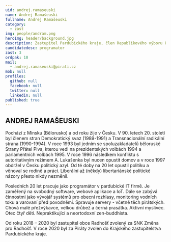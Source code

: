 ```yaml
---
uid: andrej.ramaseuski
name: Andrej Ramašeuski
fullname: Andrej Ramašeuski
category:
  - zast
img: people/andram.png
heroImg: header/background.jpg
description: Zastupitel Pardubického kraje, člen Republikového výboru Pirátů, člen Technického odboru Pirátů, člen MS Českotřebovsko
candidatedesc: programator
zast: 3
ordpak: 10
mail:
  - andrej.ramaseuski@pirati.cz 
mob: null
profiles:
  github: null
  facebook: null
  twitter: null
  linkedin: null
published: true
---
```

## ANDREJ RAMAŠEUSKI

Pochází z Minsku (Bělorusko) a od roku žije v Česku. V 90. letech 20. století byl členem stran Demokratický svaz (1989-1991) a Transnacionální radikální strana (1990-1994). V roce 1993 byl jedním se spoluzakladatelů běloruské Strany Přátel Piva, kterou vedl na prezidentských volbách 1994 a parlamentních volbách 1995. V roce 1996 následkem konfliktu s autoritativním režimem A. Lukašenka byl nucen opustit domov a v roce 1997 obdržel v Česku politický azyl. Od té doby na 20 let opustil politiku a věnoval se rodině a práci. Liberální až (někdy) libertariánské politické názory přesto nikdy nezměnil.

Posledních 20 let pracuje jako programátor v pardubické IT firmě. Je zaměřený na svobodný software, webové aplikace a IoT. Dále se zabývá činnostmi jako vývojář systémů pro obecní rozhlasy, monitoring vodních toku a varovaní před povodněmi. Spravuje servery - včetně těch pirátských. Chová malé přežvýkavce, velkou drůbež a černá prasátka. Aktivní myslivec. Otec čtyř děti. Nepraktikující a neortodoxní zen-buddhista.

Od roku 2018 – 2020 byl zastupitel obce Radhošť zvolený za SNK Změna pro Radhošť. V roce 2020 byl za Piráty zvolen do Krajského zastupitelstva Pardubického kraje.
